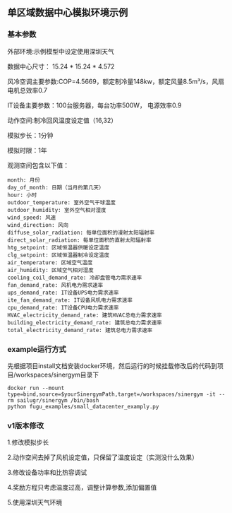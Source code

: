 ## 单区域数据中心模拟环境示例
 
### 基本参数

外部环境:示例模型中设定使用深圳天气 

数据中心尺寸： 15.24 * 15.24 * 4.572 

风冷空调主要参数:COP=4.5669，额定制冷量148kw，额定风量8.5m³/s，风扇电机总效率0.7 

IT设备主要参数：100台服务器，每台功率500W， 电源效率0.9

动作空间:制冷回风温度设定值（16,32）

模拟步长：1分钟

模拟时限：1年

观测空间包含以下值：

    month: 月份
    day_of_month: 日期（当月的第几天）
    hour: 小时
    outdoor_temperature: 室外空气干球温度
    outdoor_humidity: 室外空气相对湿度
    wind_speed: 风速
    wind_direction: 风向
    diffuse_solar_radiation: 每单位面积的漫射太阳辐射率
    direct_solar_radiation: 每单位面积的直射太阳辐射率
    htg_setpoint: 区域恒温器供暖设定温度  
    clg_setpoint: 区域恒温器制冷设定温度
    air_temperature: 区域空气温度
    air_humidity: 区域空气相对湿度
    cooling_coil_demand_rate: 冷却盘管电力需求速率
    fan_demand_rate: 风机电力需求速率
    ups_demand_rate: IT设备UPS电力需求速率
    ite_fan_demand_rate: IT设备风机电力需求速率
    cpu_demand_rate: IT设备CPU电力需求速率
    HVAC_electricity_demand_rate: 建筑HVAC总电力需求速率
    building_electricity_demand_rate: 建筑总电力需求速率
    total_electricity_demand_rate: 建筑总电力需求速率


### example运行方式
先根据项目install文档安装docker环境，然后运行的时候挂载修改后的代码到项目/workspaces/sinergym目录下
```
docker run --mount type=bind,source=$yourSinergymPath,target=/workspaces/sinergym -it --rm sailugr/sinergym /bin/bash
python fugu_examples/small_datacenter_examply.py
```

### v1版本修改

1.修改模拟步长 

2.动作空间去掉了风机设定值，只保留了温度设定（实测没什么效果） 

3.修改设备功率和比热容调试 

4.奖励方程只考虑温度过高，调整计算参数,添加偏置值 

5.使用深圳天气环境